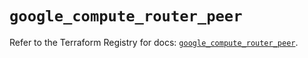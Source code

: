 # `google_compute_router_peer`

Refer to the Terraform Registry for docs: [`google_compute_router_peer`](https://registry.terraform.io/providers/hashicorp/google/6.15.0/docs/resources/compute_router_peer).
